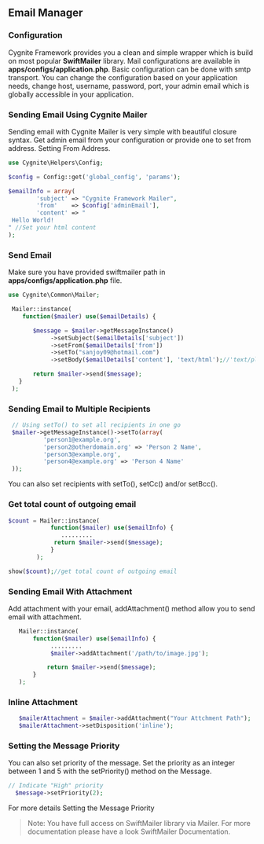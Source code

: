 ## Email Manager

### Configuration

Cygnite Framework provides you a clean and simple wrapper which is build on most popular **SwiftMailer** library. Mail configurations are available in **apps/configs/application.php**. Basic configuration can be done with smtp transport. You can change the configuration based on your application needs, change host, username, password, port, your admin email which is globally accessible in your application.

### Sending Email Using Cygnite Mailer

Sending email with Cygnite Mailer is very simple with beautiful closure syntax. Get admin email from your configuration or provide one to set from address. 
Setting From Address.

```php
use Cygnite\Helpers\Config;

$config = Config::get('global_config', 'params');

$emailInfo = array(
        'subject' => "Cygnite Framework Mailer",
        'from'    => $config['adminEmail'],
        'content' => "
 Hello World! 
" //Set your html content
);
```
### Send Email

Make sure you have provided swiftmailer path in **apps/configs/application.php** file.

```php
use Cygnite\Common\Mailer;

 Mailer::instance(
    function($mailer) use($emailDetails) {

       $message = $mailer->getMessageInstance()
            ->setSubject($emailDetails['subject'])
            ->setFrom($emailDetails['from'])
            ->setTo("sanjoy09@hotmail.com")
            ->setBody($emailDetails['content'], 'text/html');//'text/plain'

       return $mailer->send($message);
   }
 );
```

### Sending Email to Multiple Recipients

```php
 // Using setTo() to set all recipients in one go
 $mailer->getMessageInstance()->setTo(array(
          'person1@example.org',
          'person2@otherdomain.org' => 'Person 2 Name',
          'person3@example.org',
          'person4@example.org' => 'Person 4 Name'
 ));
```
You can also set recipients with setTo(), setCc() and/or setBcc().

### Get total count of outgoing email
```php
$count = Mailer::instance(
            function($mailer) use($emailInfo) {
               .........
             return $mailer->send($message);
            }
        );

show($count);//get total count of outgoing email
```
### Sending Email With Attachment

Add attachment with your email, addAttachment() method allow you to send email with attachment.

```php
   Mailer::instance(
       function($mailer) use($emailInfo) {
            .........
            $mailer->addAttachment('/path/to/image.jpg');

           return $mailer->send($message);
       }
   );
```
### Inline Attachment
```php
   $mailerAttachment = $mailer->addAttachment("Your Attchment Path");
   $mailerAttachment->setDisposition('inline');
```
### Setting the Message Priority

You can also set priority of the message. Set the priority as an integer between 1 and 5 with the setPriority() method on the Message.
```php
// Indicate "High" priority
  $message->setPriority(2);
```
For more details Setting the Message Priority

> Note: You have full access on SwiftMailer library via Mailer. For more documentation please have a look SwiftMailer Documentation.